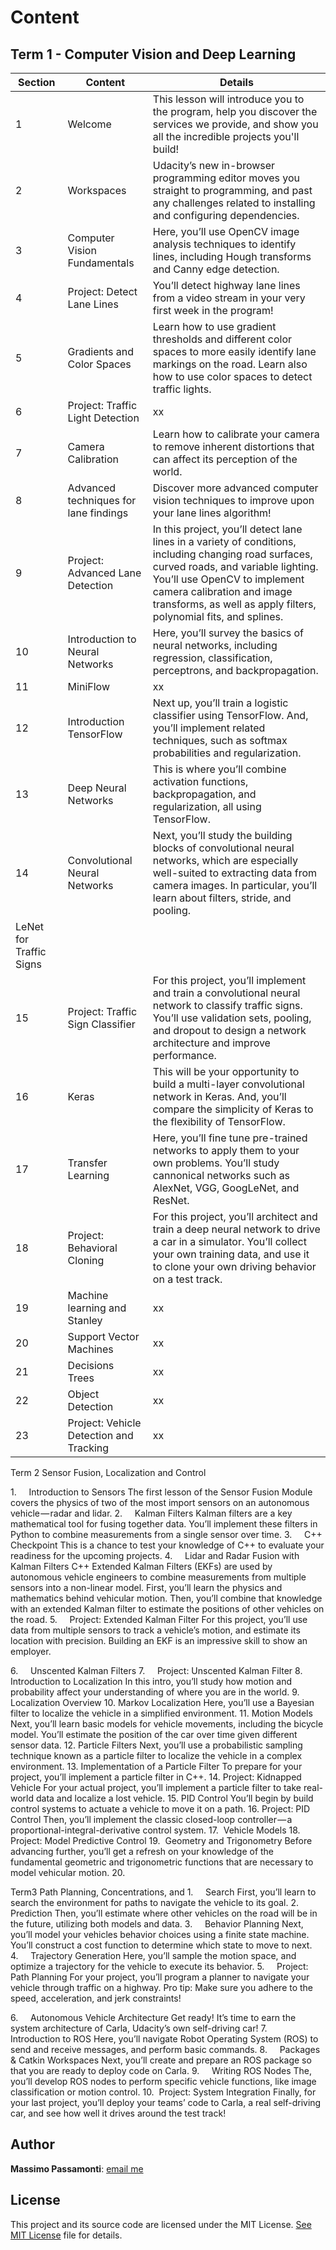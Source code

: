 [image1]: ./images/traffic_lights.jpg

# Content

## Term 1 - Computer Vision and Deep Learning

| Section  | Content | Details |
| ------------- | ------------- | ------------- |
| 1 | Welcome | This lesson will introduce you to the program, help you discover the services we provide, and show you all the incredible projects you'll build! |
| 2 | Workspaces | Udacity’s new in-browser programming editor moves you straight to programming, and past any challenges related to installing and configuring dependencies. |
| 3 | Computer Vision Fundamentals | Here, you’ll use OpenCV image analysis techniques to identify lines, including Hough transforms and Canny edge detection.|
| 4 | Project: Detect Lane Lines | You’ll detect highway lane lines from a video stream in your very first week in the program! |
| 5 | Gradients and Color Spaces | Learn how to use gradient thresholds and different color spaces to more easily identify lane markings on the road. Learn also how to use color spaces to detect traffic lights. |
| 6 | Project: Traffic Light Detection | xx |
| 7 | Camera Calibration | Learn how to calibrate your camera to remove inherent distortions that can affect its perception of the world. |
| 8 | Advanced techniques for lane findings | Discover more advanced computer vision techniques to improve upon your lane lines algorithm! |
| 9 | Project: Advanced Lane Detection | In this project, you’ll detect lane lines in a variety of conditions, including changing road surfaces, curved roads, and variable lighting. You’ll use OpenCV to implement camera calibration and image transforms, as well as apply filters, polynomial fits, and splines. |
| 10 | Introduction to Neural Networks | Here, you’ll survey the basics of neural networks, including regression, classification, perceptrons, and backpropagation.
| 11 | MiniFlow | xx |
| 12 | Introduction TensorFlow | Next up, you’ll train a logistic classifier using TensorFlow. And, you’ll implement related techniques, such as softmax probabilities and regularization. |
| 13 | Deep Neural Networks | This is where you’ll combine activation functions, backpropagation, and regularization, all using TensorFlow.
| 14 | Convolutional Neural Networks | Next, you’ll study the building blocks of convolutional neural networks, which are especially well-suited to extracting data from camera images. In particular, you’ll learn about filters, stride, and pooling.
LeNet for Traffic Signs |
| 15 | Project: Traffic Sign Classifier | For this project, you’ll implement and train a convolutional neural network to classify traffic signs. You’ll use validation sets, pooling, and dropout to design a network architecture and improve performance. |
| 16 | Keras | This will be your opportunity to build a multi-layer convolutional network in Keras. And, you’ll compare the simplicity of Keras to the flexibility of TensorFlow. |
| 17 | Transfer Learning | Here, you’ll fine tune pre-trained networks to apply them to your own problems. You’ll study cannonical networks such as AlexNet, VGG, GoogLeNet, and ResNet. |
| 18 | Project: Behavioral Cloning | For this project, you’ll architect and train a deep neural network to drive a car in a simulator. You’ll collect your own training data, and use it to clone your own driving behavior on a test track. |
| 19 | Machine learning and Stanley | xx |
| 20 | Support Vector Machines | xx |
| 21 | Decisions Trees | xx |
| 22 | Object Detection | xx |
| 23 | Project: Vehicle Detection and Tracking | xx |








Term 2
Sensor Fusion, Localization and Control

1.     Introduction to Sensors
The first lesson of the Sensor Fusion Module covers the physics of two of the most import sensors on an autonomous vehicle — radar and lidar.
2.     Kalman Filters
Kalman filters are a key mathematical tool for fusing together data. You’ll implement these filters in Python to combine measurements from a single sensor over time.
3.     C++ Checkpoint
This is a chance to test your knowledge of C++ to evaluate your readiness for the upcoming projects.
4.     Lidar and Radar Fusion with Kalman Filters C++
Extended Kalman Filters (EKFs) are used by autonomous vehicle engineers to combine measurements from multiple sensors into a non-linear model. First, you’ll learn the physics and mathematics behind vehicular motion. Then, you’ll combine that knowledge with an extended Kalman filter to estimate the positions of other vehicles on the road.
5.     Project: Extended Kalman Filter
For this project, you’ll use data from multiple sensors to track a vehicle’s motion, and estimate its location with precision. Building an EKF is an impressive skill to show an employer.

6.     Unscented Kalman Filters
7.     Project: Unscented Kalman Filter
8. Introduction to Localization
In this intro, you’ll study how motion and probability affect your understanding of where you are in the world.
9. Localization Overview
10. Markov Localization
Here, you’ll use a Bayesian filter to localize the vehicle in a simplified environment.
11. Motion Models
Next, you’ll learn basic models for vehicle movements, including the bicycle model. You’ll estimate the position of the car over time given different sensor data.
12. Particle Filters
Next, you’ll use a probabilistic sampling technique known as a particle filter to localize the vehicle in a complex environment.
13. Implementation of a Particle Filter
To prepare for your project, you’ll implement a particle filter in C++.
14. Project: Kidnapped Vehicle
For your actual project, you’ll implement a particle filter to take real-world data and localize a lost vehicle.
15. PID Control
You’ll begin by build control systems to actuate a vehicle to move it on a path.
16. Project: PID Control
Then, you’ll implement the classic closed-loop controller — a proportional-integral-derivative control system.
17.  Vehicle Models
18.  Project: Model Predictive Control
19.  Geometry and Trigonometry
Before advancing further, you’ll get a refresh on your knowledge of the fundamental geometric and trigonometric functions that are necessary to model vehicular motion.
20.   

Term3
Path Planning, Concentrations, and
1.     Search
First, you’ll learn to search the environment for paths to navigate the vehicle to its goal.
2.     Prediction
Then, you’ll estimate where other vehicles on the road will be in the future, utilizing both models and data.
3.     Behavior Planning
Next, you’ll model your vehicles behavior choices using a finite state machine. You’ll construct a cost function to determine which state to move to next.
4.     Trajectory Generation
Here, you’ll sample the motion space, and optimize a trajectory for the vehicle to execute its behavior.
5.     Project: Path Planning
For your project, you’ll program a planner to navigate your vehicle through traffic on a highway. Pro tip: Make sure you adhere to the speed, acceleration, and jerk constraints!

6.     Autonomous Vehicle Architecture
Get ready! It’s time to earn the system architecture of Carla, Udacity’s own self-driving car!
7.     Introduction to ROS
Here, you’ll navigate Robot Operating System (ROS) to send and receive messages, and perform basic commands.
8.     Packages & Catkin Workspaces
Next, you’ll create and prepare an ROS package so that you are ready to deploy code on Carla.
9.     Writing ROS Nodes
The, you’ll develop ROS nodes to perform specific vehicle functions, like image classification or motion control.
10.  Project: System Integration
Finally, for your last project, you’ll deploy your teams’ code to Carla, a real self-driving car, and see how well it drives around the test track!


## Author

**Massimo Passamonti**: [email me](mailto:mpweb2.0@gmail.com)

## License

This project and its source code are licensed under the MIT License. [See MIT License](https://github.com/github/choosealicense.com/blob/gh-pages/LICENSE.md) file for details.
